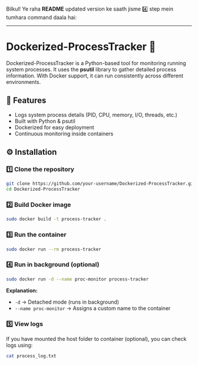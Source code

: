 Bilkul! Ye raha **README** updated version ke saath jisme 4️⃣ step mein tumhara command daala hai:

---

# Dockerized-ProcessTracker 🐳

Dockerized-ProcessTracker is a Python-based tool for monitoring running system processes. It uses the **psutil** library to gather detailed process information. With Docker support, it can run consistently across different environments.

## 🚀 Features

* Logs system process details (PID, CPU, memory, I/O, threads, etc.)
* Built with Python & psutil
* Dockerized for easy deployment
* Continuous monitoring inside containers

## ⚙️ Installation

### 1️⃣ Clone the repository

```bash
git clone https://github.com/your-username/Dockerized-ProcessTracker.git
cd Dockerized-ProcessTracker
```

### 2️⃣ Build Docker image

```bash
sudo docker build -t process-tracker .
```

### 3️⃣ Run the container

```bash
sudo docker run --rm process-tracker
```

### 4️⃣ Run in background (optional)

```bash
sudo docker run -d --name proc-monitor process-tracker
```

**Explanation:**

* `-d` → Detached mode (runs in background)
* `--name proc-monitor` → Assigns a custom name to the container

### 5️⃣ View logs

If you have mounted the host folder to container (optional), you can check logs using:

```bash
cat process_log.txt
```
